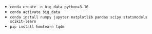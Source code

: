 - `conda create -n big_data python=3.10`
- `conda activate big_data`
- `conda install numpy jupyter matplotlib pandas scipy statsmodels scikit-learn`
- `pip install hmmlearn tqdm`

[//]: # (- for mac: `conda install pytorch::pytorch -c pytorch`)
[//]: # (- `conda install -c conda-forge pymc`)